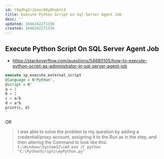 ```yaml
---
id: t9qdhg2ribzec88y8hqknl3
title: Execute Python Script on Sql Server Agent Job
desc: ''
updated: 1646342271156
created: 1646342271156
---
```


## Execute Python Script On SQL Server Agent Job

- <https://stackoverflow.com/questions/54680105/how-to-execute-python-script-as-administrator-in-sql-server-agent-job>

```sql
execute sp_execute_external_script 
@language = N'Python', 
@script = N'
a = 1
b = 2
c = a/b
d = a*b
print(c, d)
'
```

OR

> I was able to solve the problem to my question by adding a credential/proxy account, assigning it to the Run as in the step, and then altering the Command to look like this:
> <br>
> `C:\Windows\System32\cmd.exe /C python "C:\PythonScripts\myPython.py"`
